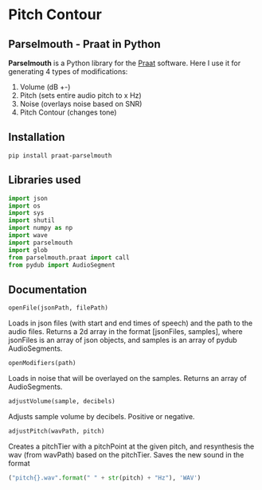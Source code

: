 # Pitch Contour

## Parselmouth - Praat in Python

**Parselmouth** is a Python library for the [Praat](http://www.praat.org) software. Here I use it for generating 4 types of modifications:
1. Volume (dB +-)
2. Pitch (sets entire audio pitch to x Hz)
3. Noise (overlays noise based on SNR)
4. Pitch Contour (changes tone)


## Installation

```
pip install praat-parselmouth
```

## Libraries used
```Python
import json
import os
import sys
import shutil
import numpy as np
import wave
import parselmouth
import glob
from parselmouth.praat import call
from pydub import AudioSegment
```

## Documentation

```Python
openFile(jsonPath, filePath)
```
Loads in json files (with start and end times of speech) and the path to the audio files. Returns a 2d array in the format [jsonFiles, samples], where jsonFiles is an array of json objects, and samples is an array of pydub AudioSegments.

```Python
openModifiers(path)
```
Loads in noise that will be overlayed on the samples. Returns an array of AudioSegments.

```Python
adjustVolume(sample, decibels)
```
Adjusts sample volume by decibels. Positive or negative.

```Python
adjustPitch(wavPath, pitch)
```
Creates a pitchTier with a pitchPoint at the given pitch, and resynthesis the wav (from wavPath) based on the pitchTier. Saves the new sound in the format 
```Python
("pitch{}.wav".format(" " + str(pitch) + "Hz"), 'WAV')
```








